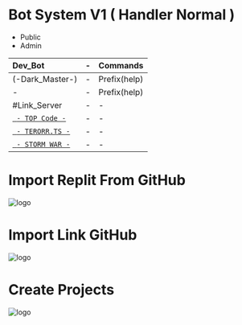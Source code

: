 # Bot System V1 ( Handler Normal )
- Public
- Admin



| Dev_Bot | - | Commands |
|:-----------|:---------|:---------|
| (-Dark_Master-) | - | Prefix(help) |
| - | - | Prefix(help) |
| #Link_Server | - | - |
| [` - TOP Code -`](https://discord.com/invite/kXhcg9bGyD) | - | - |
| [` - TERORR.TS -`](https://discord.com/invite/depHbEZYGH) | - | - |
| [` - STORM WAR -`](https://discord.com/invite/N3seVTYZmw) | - | - |

# Import Replit From GitHub
![logo](https://media.discordapp.net/attachments/972743576381444126/1010637698429620244/Replit_CreateDark_Master.png)

# Import Link GitHub 
![logo](https://media.discordapp.net/attachments/972743576381444126/1010637699209773066/Replit_Create_Two_Dark_Master.png)

# Create Projects
![logo](https://media.discordapp.net/attachments/972743576381444126/1010637698807115856/Replit_Create_Three_Dark_Master.png)